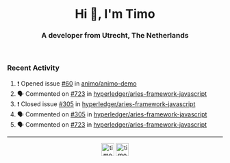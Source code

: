 <h1 align="center">Hi 👋, I'm Timo</h1>
<h3 align="center">A developer from Utrecht, The Netherlands</h3>
<br/>
<!-- https://github.com/rahuldkjain/github-profile-readme-generator --!>

<!--  <p align="left"><img src="https://github-readme-stats.vercel.app/api?username=timoglastra&show_icons=true&count_private=true&" alt="timoglastra" /></p> --!>

<!--
Github language stats
<p align="left"><img src="https://github-readme-stats.vercel.app/api/top-langs/?username=timoglastra&layout=compact" alt="timoglastra" /><p>
-->

<!-- Codestats language stats -->
<!-- <p align="left"><img src="https://codestats-readme.vercel.app/api/top-langs/?username=timoglastra&layout=compact&language_count=12" alt="timoglastra" /><p>    --!>
  
<h3>Recent Activity</h3>

<!--START_SECTION:activity-->
1. ❗️ Opened issue [#60](https://github.com/animo/animo-demo/issues/60) in [animo/animo-demo](https://github.com/animo/animo-demo)
2. 🗣 Commented on [#723](https://github.com/hyperledger/aries-framework-javascript/issues/723) in [hyperledger/aries-framework-javascript](https://github.com/hyperledger/aries-framework-javascript)
3. ❗️ Closed issue [#305](https://github.com/hyperledger/aries-framework-javascript/issues/305) in [hyperledger/aries-framework-javascript](https://github.com/hyperledger/aries-framework-javascript)
4. 🗣 Commented on [#305](https://github.com/hyperledger/aries-framework-javascript/issues/305) in [hyperledger/aries-framework-javascript](https://github.com/hyperledger/aries-framework-javascript)
5. 🗣 Commented on [#723](https://github.com/hyperledger/aries-framework-javascript/issues/723) in [hyperledger/aries-framework-javascript](https://github.com/hyperledger/aries-framework-javascript)
<!--END_SECTION:activity-->

---

<p align="center">
<a href="https://twitter.com/timoglastra" target="blank"><img align="center" src="https://cdn.jsdelivr.net/npm/simple-icons@3.0.1/icons/twitter.svg" alt="timoglastra" height="30" width="30" /></a>
<a href="https://linkedin.com/in/timoglastra" target="blank"><img align="center" src="https://cdn.jsdelivr.net/npm/simple-icons@3.0.1/icons/linkedin.svg" alt="timoglastra" height="30" width="30" /></a>
</p>




